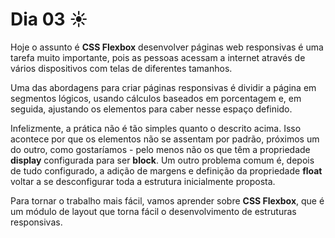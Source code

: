 # Dia 03 ☀️

Hoje o assunto é **CSS Flexbox** desenvolver páginas web responsivas é uma tarefa muito importante, pois as pessoas acessam a internet através de vários dispositivos com telas de diferentes tamanhos.

Uma das abordagens para criar páginas responsivas é dividir a página em segmentos lógicos, usando cálculos baseados em porcentagem e, em seguida, ajustando os elementos para caber nesse espaço definido.

Infelizmente, a prática não é tão simples quanto o descrito acima. Isso acontece por que os elementos não se assentam por padrão, próximos um do outro, como gostaríamos - pelo menos não os que têm a propriedade **display** configurada para ser **block**. Um outro problema comum é, depois de tudo configurado, a adição de margens e definição da propriedade **float** voltar a se desconfigurar toda a estrutura inicialmente proposta.

Para tornar o trabalho mais fácil, vamos aprender sobre **CSS Flexbox**, que é um módulo de layout que torna fácil o desenvolvimento de estruturas responsivas.
